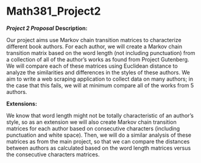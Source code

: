 # Math381_Project2
***Project 2 Proposal***
**Description:**

Our project aims use Markov chain transition matrices to characterize different book authors. For each author, we will create a Markov chain transition matrix based on the word length (not including punctuation) from a collection of all of the author’s works as found from Project Gutenberg. We will compare each of these matrices using Euclidean distance to analyze the similarities and differences in the styles of these authors. We aim to write a web scraping application to collect data on many authors; in the case that this fails, we will at minimum compare all of the works from 5 authors.

**Extensions:**

We know that word length might not be totally characteristic of an author’s style, so as an extension we will also create Markov chain transition matrices for each author based on consecutive characters (including punctuation and white space). Then, we will do a similar analysis of these matrices as from the main project, so that we can compare the distances between authors as calculated based on the word length matrices versus the consecutive characters matrices.
